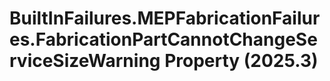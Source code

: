 # BuiltInFailures.MEPFabricationFailures.FabricationPartCannotChangeServiceSizeWarning Property (2025.3)

﻿